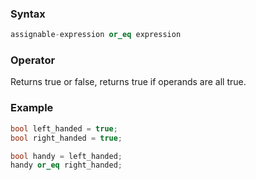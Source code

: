 ### Syntax
```c++
assignable-expression or_eq expression
```
### Operator
Returns true or false, returns true if operands are all true.
### Example
```c++
bool left_handed = true;
bool right_handed = true;

bool handy = left_handed;
handy or_eq right_handed;
```